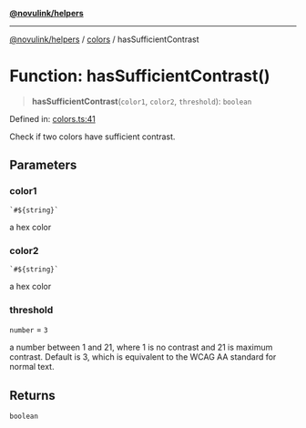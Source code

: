 [**@novulink/helpers**](../../README.md)

***

[@novulink/helpers](../../modules.md) / [colors](../README.md) / hasSufficientContrast

# Function: hasSufficientContrast()

> **hasSufficientContrast**(`color1`, `color2`, `threshold`): `boolean`

Defined in: [colors.ts:41](https://github.com/M-Media-Group/app.novu.link/blob/d43aa75d61cafdf214ab3b4b66ffcaae1fde7b4e/packages/helpers/src/colors.ts#L41)

Check if two colors have sufficient contrast.

## Parameters

### color1

`` `#${string}` ``

a hex color

### color2

`` `#${string}` ``

a hex color

### threshold

`number` = `3`

a number between 1 and 21, where 1 is no contrast and 21 is maximum contrast. Default is 3, which is equivalent to the WCAG AA standard for normal text.

## Returns

`boolean`
